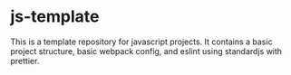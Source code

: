# js-template

This is a template repository for javascript projects. It contains a basic project structure, basic webpack config, and eslint using standardjs with prettier.
